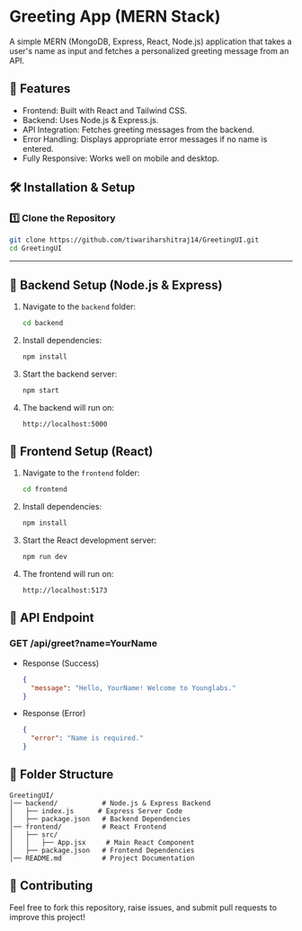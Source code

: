 # Greeting App (MERN Stack)

A simple MERN (MongoDB, Express, React, Node.js) application that takes a user's name as input and fetches a personalized greeting message from an API.


## 🌟 Features
- Frontend: Built with React and Tailwind CSS.
- Backend: Uses Node.js & Express.js.
- API Integration: Fetches greeting messages from the backend.
- Error Handling: Displays appropriate error messages if no name is entered.
- Fully Responsive: Works well on mobile and desktop.


## 🛠️ Installation & Setup

### 1️⃣ Clone the Repository
```sh
git clone https://github.com/tiwariharshitraj14/GreetingUI.git
cd GreetingUI
```

---

## 🚀 Backend Setup (Node.js & Express)

1. Navigate to the `backend` folder:
   ```sh
   cd backend
   ```
2. Install dependencies:
   ```sh
   npm install
   ```
3. Start the backend server:
   ```sh
   npm start
   ```
4. The backend will run on:  
   ```
   http://localhost:5000
   ```


## 🎨 Frontend Setup (React)

1. Navigate to the `frontend` folder:
   ```sh
   cd frontend
   ```
2. Install dependencies:
   ```sh
   npm install
   ```
3. Start the React development server:
   ```sh
   npm run dev
   ```
4. The frontend will run on:  
   ```
   http://localhost:5173
   ```


## 📡 API Endpoint

### GET /api/greet?name=YourName
- Response (Success) 
  ```json
  {
    "message": "Hello, YourName! Welcome to Younglabs."
  }
  ```
- Response (Error)
  ```json
  {
    "error": "Name is required."
  }
  ```
  

## 📂 Folder Structure
```
GreetingUI/
│── backend/           # Node.js & Express Backend
│   ├── index.js      # Express Server Code
│   ├── package.json   # Backend Dependencies
│── frontend/          # React Frontend
│   ├── src/
│   │   ├── App.jsx     # Main React Component
│   ├── package.json   # Frontend Dependencies
│── README.md          # Project Documentation
```


## 🤝 Contributing
Feel free to fork this repository, raise issues, and submit pull requests to improve this project!
